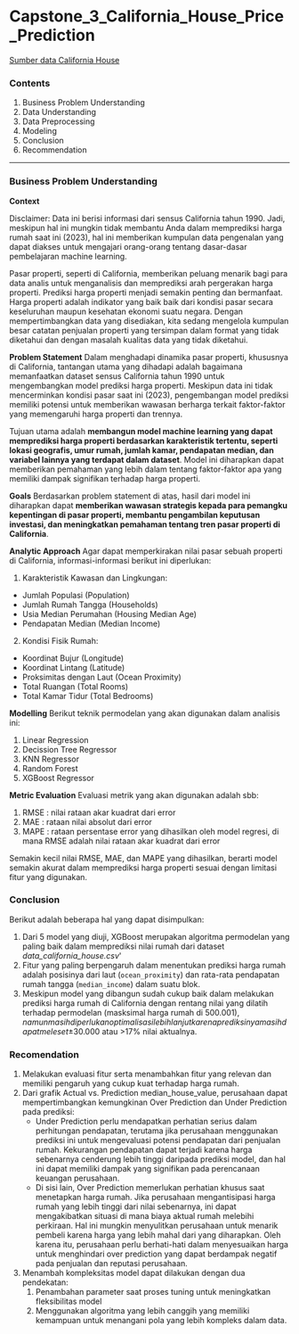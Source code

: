 # Capstone_3_California_House_Price_Prediction

[Sumber data California House](https://drive.google.com/drive/folders/19YA_f36uGR86hTnZuX-Ech59s3AFzXXo)
### **Contents**

1. Business Problem Understanding
2. Data Understanding
3. Data Preprocessing
4. Modeling
5. Conclusion
6. Recommendation

****

### **Business Problem Understanding**
**Context**

Disclaimer: Data ini berisi informasi dari sensus California tahun 1990. Jadi, meskipun hal ini mungkin tidak membantu Anda dalam memprediksi harga rumah saat ini (2023), hal ini memberikan kumpulan data pengenalan yang dapat diakses untuk mengajari orang-orang tentang dasar-dasar pembelajaran machine learning.

Pasar properti, seperti di California, memberikan peluang menarik bagi para data analis untuk menganalisis dan memprediksi arah pergerakan harga properti. Prediksi harga properti menjadi semakin penting dan bermanfaat. Harga properti adalah indikator yang baik baik dari kondisi pasar secara keseluruhan maupun kesehatan ekonomi suatu negara. Dengan mempertimbangkan data yang disediakan, kita sedang mengelola kumpulan besar catatan penjualan properti yang tersimpan dalam format yang tidak diketahui dan dengan masalah kualitas data yang tidak diketahui.

**Problem Statement**
Dalam menghadapi dinamika pasar properti, khususnya di California, tantangan utama yang dihadapi adalah bagaimana memanfaatkan dataset sensus California tahun 1990 untuk mengembangkan model prediksi harga properti. Meskipun data ini tidak mencerminkan kondisi pasar saat ini (2023), pengembangan model prediksi memiliki potensi untuk memberikan wawasan berharga terkait faktor-faktor yang memengaruhi harga properti dan trennya.

Tujuan utama adalah **membangun model machine learning yang dapat memprediksi harga properti berdasarkan karakteristik tertentu, seperti lokasi geografis, umur rumah, jumlah kamar, pendapatan median, dan variabel lainnya yang terdapat dalam dataset**. Model ini diharapkan dapat memberikan pemahaman yang lebih dalam tentang faktor-faktor apa yang memiliki dampak signifikan terhadap harga properti.

**Goals**
Berdasarkan problem statement di atas, hasil dari model ini diharapkan dapat **memberikan wawasan strategis kepada para pemangku kepentingan di pasar properti, membantu pengambilan keputusan investasi, dan meningkatkan pemahaman tentang tren pasar properti di California**.

**Analytic Approach**
Agar dapat memperkirakan nilai pasar sebuah properti di California, informasi-informasi berikut ini diperlukan:

1. Karakteristik Kawasan dan Lingkungan:

- Jumlah Populasi (Population)
- Jumlah Rumah Tangga (Households)
- Usia Median Perumahan (Housing Median Age)
- Pendapatan Median (Median Income)

2. Kondisi Fisik Rumah:

- Koordinat Bujur (Longitude)
- Koordinat Lintang (Latitude)
- Proksimitas dengan Laut (Ocean Proximity)
- Total Ruangan (Total Rooms)
- Total Kamar Tidur (Total Bedrooms)

**Modelling**
Berikut teknik permodelan yang akan digunakan dalam analisis ini:
1. Linear Regression
2. Decission Tree Regressor
3. KNN Regressor
4. Random Forest
5. XGBoost Regressor

**Metric Evaluation**
Evaluasi metrik yang akan digunakan adalah sbb:
1. RMSE : nilai rataan akar kuadrat dari error
2. MAE  : rataan nilai absolut dari error
3. MAPE : rataan persentase error yang dihasilkan oleh model regresi, di mana RMSE adalah nilai rataan akar kuadrat dari error 

Semakin kecil nilai RMSE, MAE, dan MAPE yang dihasilkan, berarti model semakin akurat dalam memprediksi harga properti sesuai dengan limitasi fitur yang digunakan. 

### **Conclusion**
Berikut adalah beberapa hal yang dapat disimpulkan:
1. Dari 5 model yang diuji, XGBoost merupakan algoritma permodelan yang paling baik dalam memprediksi nilai rumah dari dataset *data_california_house.csv*'
2. Fitur yang paling berpengaruh dalam menentukan prediksi harga rumah adalah posisinya dari laut (`ocean_proximity`) dan rata-rata pendapatan rumah tangga (`median_income`) dalam suatu blok.
3. Meskipun model yang dibangun sudah cukup baik dalam melakukan prediksi harga rumah di California dengan rentang nilai yang dilatih terhadap permodelan (masksimal harga rumah di $500.001), namun masih diperlukan optimalisasi lebih lanjut karena prediksinya masih dapat meleset ±$30.000 atau >17% nilai aktualnya.

### **Recomendation**
1. Melakukan evaluasi fitur serta menambahkan fitur yang relevan dan memiliki pengaruh yang cukup kuat terhadap harga rumah.
2. Dari grafik Actual vs. Prediction median_house_value, perusahaan dapat mempertimbangkan kemungkinan Over Prediction dan Under Prediction pada prediksi:
    - Under Prediction perlu mendapatkan perhatian serius dalam perhitungan pendapatan, terutama jika perusahaan menggunakan prediksi ini untuk mengevaluasi potensi pendapatan dari penjualan rumah. Kekurangan pendapatan dapat terjadi karena harga sebenarnya cenderung lebih tinggi daripada prediksi model, dan hal ini dapat memiliki dampak yang signifikan pada perencanaan keuangan perusahaan.
    - Di sisi lain, Over Prediction memerlukan perhatian khusus saat menetapkan harga rumah. Jika perusahaan mengantisipasi harga rumah yang lebih tinggi dari nilai sebenarnya, ini dapat mengakibatkan situasi di mana biaya aktual rumah melebihi perkiraan. Hal ini mungkin menyulitkan perusahaan untuk menarik pembeli karena harga yang lebih mahal dari yang diharapkan. Oleh karena itu, perusahaan perlu berhati-hati dalam menyesuaikan harga untuk menghindari over prediction yang dapat berdampak negatif pada penjualan dan reputasi perusahaan.
3. Menambah kompleksitas model dapat dilakukan dengan dua pendekatan: 
    1. Penambahan parameter saat proses tuning untuk meningkatkan fleksibilitas model
    2. Menggunakan algoritma yang lebih canggih yang memiliki kemampuan untuk menangani pola yang lebih kompleks dalam data.

